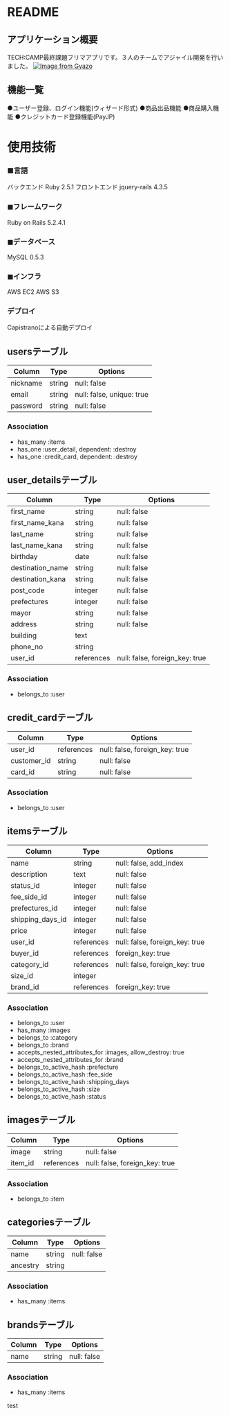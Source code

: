 # README
## アプリケーション概要
TECH:CAMP最終課題フリマアプリです。３人のチームでアジャイル開発を行いました。
[![Image from Gyazo](https://i.gyazo.com/0d7b08888383510541e0228df6334ffd.jpg)](https://gyazo.com/0d7b08888383510541e0228df6334ffd)
## 機能一覧
●ユーザー登録、ログイン機能(ウィザード形式)
●商品出品機能
●商品購入機能
●クレジットカード登録機能(PayJP)
# 使用技術
### ■言語
バックエンド
Ruby 2.5.1
フロントエンド
jquery-rails 4.3.5
### ◼︎フレームワーク
Ruby on Rails 5.2.4.1
### ◼︎データベース
MySQL 0.5.3
### ◼︎インフラ
AWS EC2
AWS S3
### デプロイ
Capistranoによる自動デプロイ

## usersテーブル

|Column|Type|Options|
|------|----|-------|
| nickname | string | null: false|
| email | string | null: false, unique: true |
| password | string | null: false |

### Association
- has_many :items
- has_one :user_detail, dependent: :destroy
- has_one :credit_card, dependent: :destroy


## user_detailsテーブル

|Column|Type|Options|
|------|----|-------|
| first_name | string | null: false |
| first_name_kana | string | null: false |
| last_name | string | null: false |
| last_name_kana | string | null: false |
| birthday | date | null: false |
| destination_name | string | null: false |
| destination_kana | string | null: false |
| post_code | integer | null: false |
| prefectures | integer | null: false |
| mayor | string | null: false |
| address | string | null: false |
| building | text |  |
| phone_no | string |  |
| user_id |references|null: false, foreign_key: true|

### Association
- belongs_to :user


## credit_cardテーブル

|Column|Type|Options|
|------|----|-------|
| user_id |references|null: false, foreign_key: true|
| customer_id | string | null: false |
| card_id | string | null: false |

### Association
- belongs_to :user


## itemsテーブル

|Column|Type|Options|
|------|----|-------|
| name | string | null: false, add_index |
| description | text | null: false |
| status_id | integer | null: false |
| fee_side_id | integer | null: false |
| prefectures_id | integer | null: false |
| shipping_days_id | integer | null: false |
| price | integer | null: false |
| user_id |references|null: false, foreign_key: true|
| buyer_id | references|foreign_key: true|
| category_id |references|null: false, foreign_key: true|
| size_id | integer |  |
| brand_id |references|foreign_key: true|

### Association
- belongs_to :user
- has_many :images
- belongs_to :category
- belongs_to :brand
- accepts_nested_attributes_for :images, allow_destroy: true
- accepts_nested_attributes_for :brand
- belongs_to_active_hash :prefecture
- belongs_to_active_hash :fee_side
- belongs_to_active_hash :shipping_days
- belongs_to_active_hash :size
- belongs_to_active_hash :status



## imagesテーブル

|Column|Type|Options|
|------|----|-------|
| image | string | null: false |
| item_id |references|null: false, foreign_key: true|

### Association
- belongs_to :item


## categoriesテーブル

|Column|Type|Options|
|------|----|-------|
| name | string | null: false |
| ancestry | string ||

### Association
- has_many :items


## brandsテーブル

|Column|Type|Options|
|------|----|-------|
| name | string | null: false |

### Association
- has_many :items




test
